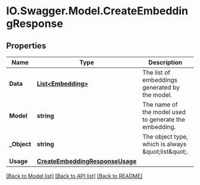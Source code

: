 # IO.Swagger.Model.CreateEmbeddingResponse
## Properties

Name | Type | Description | Notes
------------ | ------------- | ------------- | -------------
**Data** | [**List&lt;Embedding&gt;**](Embedding.md) | The list of embeddings generated by the model. | 
**Model** | **string** | The name of the model used to generate the embedding. | 
**_Object** | **string** | The object type, which is always \&quot;list\&quot;. | 
**Usage** | [**CreateEmbeddingResponseUsage**](CreateEmbeddingResponseUsage.md) |  | 

[[Back to Model list]](../README.md#documentation-for-models) [[Back to API list]](../README.md#documentation-for-api-endpoints) [[Back to README]](../README.md)

